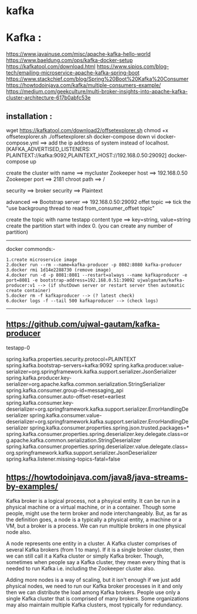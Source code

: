 # kafka


Kafka :
=======

https://www.javainuse.com/misc/apache-kafka-hello-world
https://www.baeldung.com/ops/kafka-docker-setup
https://kafkatool.com/download.html
https://www.sipios.com/blog-tech/emailing-microservice-apache-kafka-spring-boot
https://www.stackchief.com/blog/Spring%20Boot%20Kafka%20Consumer
https://howtodoinjava.com/kafka/multiple-consumers-example/
https://medium.com/geekculture/multi-broker-insights-into-apache-kafka-cluster-architecture-617b0abfc53e

installation : 
------------

wget https://kafkatool.com/download2/offsetexplorer.sh
chmod +x offsetexplorer.sh
./offsetexplorer.sh
docker-compose down
vi docker-compose.yml ==> add the ip address of system instead of localhost. [KAFKA_ADVERTISED_LISTENERS: PLAINTEXT://kafka:9092,PLAINTEXT_HOST://192.168.0.50:29092]
docker-compose up

create the cluster with name ==> mycluster
Zookeeper host ==> 192.168.0.50
Zookeeper port ==> 2181
chroot path ==> /

security ==> broker security ==> Plaintext

advanced ==> Bootstrap server ==> 192.168.0.50:29092
offet topic ==> tick the "use backgroung thread to read from_consumer_offset topic"

create the topic with name testapp
content type ==> key=string, value=string
create the partition start with index 0. (you can create any number of partition)



--------------------------
docker commonds:- 

	1.create microservice image
	2.docker run --rm --name=kafka-producer -p 8082:8080 kafka-producer
	3.docker rmi 1d14e2288730 (remove image)
	4.docker run -d -p 8081:8081 --restart=always --name kafkaproducer -e port=8081 -e bootstrap-address=192.168.0.51:39092 ujwalgautam/kafka-producer:v1 --> (if shutDown server or restart server then automatic create container)
	5.docker rm -f kafkaproducer --> (? latest check)
	6.docker logs -f --tail 500 kafkaproducer --> (check logs)
-------------------------
https://github.com/ujwal-gautam/kafka-producer
--------------------------



testapp-0


spring.kafka.properties.security.protocol=PLAINTEXT
spring.kafka.bootstrap-servers=kafka:9092
spring.kafka.producer.value-serializer=org.springframework.kafka.support.serializer.JsonSerializer
spring.kafka.producer.key-serializer=org.apache.kafka.common.serialization.StringSerializer
spring.kafka.consumer.group-id=messaging_api
spring.kafka.consumer.auto-offset-reset=earliest
spring.kafka.consumer.key-deserializer=org.springframework.kafka.support.serializer.ErrorHandlingDeserializer
spring.kafka.consumer.value-deserializer=org.springframework.kafka.support.serializer.ErrorHandlingDeserializer
spring.kafka.consumer.properties.spring.json.trusted.packages=*
spring.kafka.consumer.properties.spring.deserializer.key.delegate.class=org.apache.kafka.common.serialization.StringDeserializer
spring.kafka.consumer.properties.spring.deserializer.value.delegate.class=org.springframework.kafka.support.serializer.JsonDeserializer
spring.kafka.listener.missing-topics-fatal=false

https://howtodoinjava.com/java8/java-streams-by-examples/
---------------------------------------------------------
Kafka broker is a logical process, not a phsyical entity. It can be run in a physical machine or a virtual machine, or in a container. Though some people, might use the term broker and node interchangeably. But, as far as the definition goes, a node is a typically a physical entity, a machine or a VM, but a broker is a process. We can run multiple brokers in one physical node also.

A node represents one entity in a cluster. A Kafka cluster comprises of several Kafka brokers (from 1 to many). If it is a single broker cluster, then we can still call it a Kafka cluster or simply Kafka broker. Though, sometimes when people say a Kafka cluster, they mean every thing that is needed to run Kafka i.e. including the Zookeeper cluster also.

Adding more nodes is a way of scaling, but it isn't enough if we just add physical nodes, we need to run our Kafka broker processes in it and only then we can distribute the load among Kafka brokers. People use only a single Kafka cluster that is comprised of many brokers. Some organizations may also maintain multiple Kafka clusters, most typically for redundancy.

